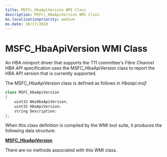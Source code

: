 ```yaml
---
title: MSFC\_HbaApiVersion WMI Class
description: MSFC\_HbaApiVersion WMI Class
ms.localizationpriority: medium
ms.date: 10/17/2018
---
```


# MSFC\_HbaApiVersion WMI Class


An HBA miniport driver that supports the T11 committee's *Fibre Channel HBA API* specification uses the MSFC\_HbaApiVersion class to report the HBA API version that is currently supported.

The MSFC\_HbaApiVersion class is defined as follows in *Hbaapi.mof*:

```cpp
class MSFC_HbaApiVersion
{
    uint32 WmiHbaApiVersion;
    uint32 HbaApiVersion;
    string Description;
};
```

When this class definition is compiled by the WMI tool suite, it produces the following data structure:

[**MSFC\_HbaApiVersion**](/previous-versions/windows/hardware/drivers/ff562507(v=vs.85))

There are no methods associated with this WMI class.

 

